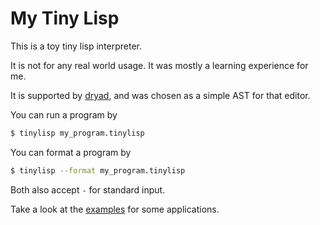 # My Tiny Lisp

This is a toy tiny lisp interpreter.

It is not for any real world usage. It was mostly a learning experience for me.

It is supported by [dryad](https://github.com/rspencer01/dryad), and was chosen as a simple AST for that editor.

You can run a program by
```bash
$ tinylisp my_program.tinylisp
```
You can format a program by
```bash
$ tinylisp --format my_program.tinylisp
```
Both also accept `-` for standard input.

Take a look at the [examples](https://github.com/rspencer01/tinylisp/blob/master/examples) for some applications.
